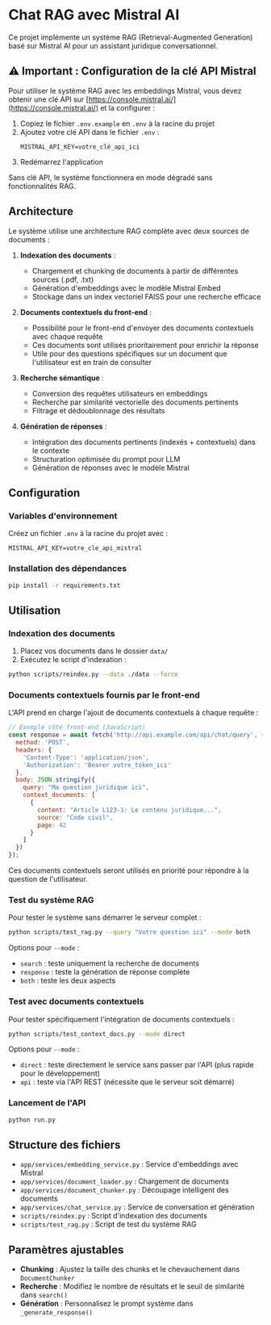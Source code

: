 # Chat RAG avec Mistral AI

Ce projet implémente un système RAG (Retrieval-Augmented Generation) basé sur Mistral AI pour un assistant juridique conversationnel.

## ⚠️ Important : Configuration de la clé API Mistral

Pour utiliser le système RAG avec les embeddings Mistral, vous devez obtenir une clé API sur [https://console.mistral.ai/](https://console.mistral.ai/) et la configurer :

1. Copiez le fichier `.env.example` en `.env` à la racine du projet  
2. Ajoutez votre clé API dans le fichier `.env` :
   ```
   MISTRAL_API_KEY=votre_clé_api_ici
   ```
3. Redémarrez l'application

Sans clé API, le système fonctionnera en mode dégradé sans fonctionnalités RAG.

## Architecture

Le système utilise une architecture RAG complète avec deux sources de documents :

1. **Indexation des documents** :
   - Chargement et chunking de documents à partir de différentes sources (.pdf, .txt)
   - Génération d'embeddings avec le modèle Mistral Embed
   - Stockage dans un index vectoriel FAISS pour une recherche efficace

2. **Documents contextuels du front-end** :
   - Possibilité pour le front-end d'envoyer des documents contextuels avec chaque requête
   - Ces documents sont utilisés prioritairement pour enrichir la réponse
   - Utile pour des questions spécifiques sur un document que l'utilisateur est en train de consulter

3. **Recherche sémantique** :
   - Conversion des requêtes utilisateurs en embeddings
   - Recherche par similarité vectorielle des documents pertinents
   - Filtrage et dédoublonnage des résultats

4. **Génération de réponses** :
   - Intégration des documents pertinents (indexés + contextuels) dans le contexte
   - Structuration optimisée du prompt pour LLM
   - Génération de réponses avec le modèle Mistral

## Configuration

### Variables d'environnement

Créez un fichier `.env` à la racine du projet avec :

```
MISTRAL_API_KEY=votre_cle_api_mistral
```

### Installation des dépendances

```bash
pip install -r requirements.txt
```

## Utilisation

### Indexation des documents

1. Placez vos documents dans le dossier `data/`
2. Exécutez le script d'indexation :

```bash
python scripts/reindex.py --data ./data --force
```

### Documents contextuels fournis par le front-end

L'API prend en charge l'ajout de documents contextuels à chaque requête :

```javascript
// Exemple côté front-end (JavaScript)
const response = await fetch('http://api.example.com/api/chat/query', {
  method: 'POST',
  headers: {
    'Content-Type': 'application/json',
    'Authorization': 'Bearer votre_token_ici'
  },
  body: JSON.stringify({
    query: "Ma question juridique ici",
    context_documents: [
      {
        content: "Article L123-1: Le contenu juridique...",
        source: "Code civil",
        page: 42
      }
    ]
  })
});
```

Ces documents contextuels seront utilisés en priorité pour répondre à la question de l'utilisateur.

### Test du système RAG

Pour tester le système sans démarrer le serveur complet :

```bash
python scripts/test_rag.py --query "Votre question ici" --mode both
```

Options pour `--mode` :
- `search` : teste uniquement la recherche de documents
- `response` : teste la génération de réponse complète
- `both` : teste les deux aspects

### Test avec documents contextuels

Pour tester spécifiquement l'intégration de documents contextuels :

```bash
python scripts/test_context_docs.py --mode direct
```

Options pour `--mode` :
- `direct` : teste directement le service sans passer par l'API (plus rapide pour le développement)
- `api` : teste via l'API REST (nécessite que le serveur soit démarré)

### Lancement de l'API

```bash
python run.py
```

## Structure des fichiers

- `app/services/embedding_service.py` : Service d'embeddings avec Mistral
- `app/services/document_loader.py` : Chargement de documents
- `app/services/document_chunker.py` : Découpage intelligent des documents
- `app/services/chat_service.py` : Service de conversation et génération
- `scripts/reindex.py` : Script d'indexation des documents
- `scripts/test_rag.py` : Script de test du système RAG

## Paramètres ajustables

- **Chunking** : Ajustez la taille des chunks et le chevauchement dans `DocumentChunker`
- **Recherche** : Modifiez le nombre de résultats et le seuil de similarité dans `search()`
- **Génération** : Personnalisez le prompt système dans `_generate_response()`
